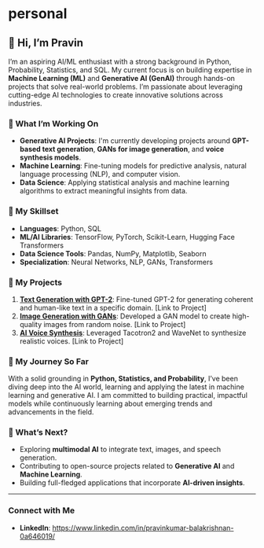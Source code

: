 # personal
## 👋 Hi, I’m Pravin
I’m an aspiring AI/ML enthusiast with a strong background in Python, Probability, Statistics, and SQL. My current focus is on building expertise in **Machine Learning (ML)** and **Generative AI (GenAI)** through hands-on projects that solve real-world problems. I’m passionate about leveraging cutting-edge AI technologies to create innovative solutions across industries.

### 🚀 What I’m Working On
- **Generative AI Projects**: I'm currently developing projects around **GPT-based text generation**, **GANs for image generation**, and **voice synthesis models**.
- **Machine Learning**: Fine-tuning models for predictive analysis, natural language processing (NLP), and computer vision.
- **Data Science**: Applying statistical analysis and machine learning algorithms to extract meaningful insights from data.

### 🧠 My Skillset
- **Languages**: Python, SQL
- **ML/AI Libraries**: TensorFlow, PyTorch, Scikit-Learn, Hugging Face Transformers
- **Data Science Tools**: Pandas, NumPy, Matplotlib, Seaborn
- **Specialization**: Neural Networks, NLP, GANs, Transformers

### 🔧 My Projects
1. **[Text Generation with GPT-2](#)**: Fine-tuned GPT-2 for generating coherent and human-like text in a specific domain. [Link to Project]
2. **[Image Generation with GANs](#)**: Developed a GAN model to create high-quality images from random noise. [Link to Project]
3. **[AI Voice Synthesis](#)**: Leveraged Tacotron2 and WaveNet to synthesize realistic voices. [Link to Project]

### 🌟 My Journey So Far
With a solid grounding in **Python, Statistics, and Probability**, I’ve been diving deep into the AI world, learning and applying the latest in machine learning and generative AI. I am committed to building practical, impactful models while continuously learning about emerging trends and advancements in the field.

### 🚀 What’s Next?
- Exploring **multimodal AI** to integrate text, images, and speech generation.
- Contributing to open-source projects related to **Generative AI** and **Machine Learning**.
- Building full-fledged applications that incorporate **AI-driven insights**.

---

### Connect with Me
- **LinkedIn**: https://www.linkedin.com/in/pravinkumar-balakrishnan-0a646019/
